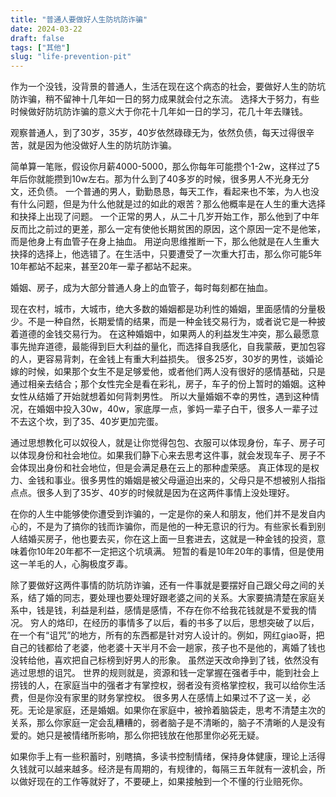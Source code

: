 ```yaml
---
title: "普通人要做好人生防坑防诈骗"
date: 2024-03-22
draft: false
tags: ["其他"]
slug: "life-prevention-pit"
---
```


作为一个没钱，没背景的普通人，生活在现在这个病态的社会，要做好人生的防坑防诈骗，稍不留神十几年如一日的努力成果就会付之东流。
选择大于努力，有些时候做好防坑防诈骗的意义大于你花十几年如一日的学习，花几十年去赚钱。

观察普通人，到了30岁，35岁，40岁依然碌碌无为，依然负债，每天过得很辛苦，就是因为他没做好人生的防坑防诈骗。

简单算一笔账，假设你月薪4000-5000，那么你每年可能攒个1-2w，这样过了5年后你就能攒到10w左右。那为什么到了40多岁的时候，很多男人不光身无分文，还负债。
一个普通的男人，勤勤恳恳，每天工作，看起来也不笨，为人也没有什么问题，但是为什么他就是过的如此的艰苦？那么他概率是在人生的重大选择和抉择上出现了问题。
一个正常的男人，从二十几岁开始工作，那么他到了中年反而比之前过的更差，那么一定有使他长期贫困的原因，这个原因一定不是他笨，而是他身上有血管子在身上抽血。
用逆向思维推断一下，那么他就是在人生重大抉择的选择上，他选错了。在生活中，只要遭受了一次重大打击，那么你可能5年10年都站不起来，甚至20年一辈子都站不起来。

婚姻、房子，成为大部分普通人身上的血管子，每时每刻都在抽血。

现在农村，城市，大城市，绝大多数的婚姻都是功利性的婚姻，里面感情的分量极少。不是一种自然，长期爱情的结果，而是一种金钱交易行为，或者说它是一种披着道德的金钱交易行为。
在这种婚姻中，如果两人的利益发生冲突，那么最愿意事先抛弃道德，最能得到巨大利益的量化，而选择自我感化，自我蒙蔽，更加包容的人，更容易背刺，在金钱上有重大利益损失。
很多25岁，30岁的男性，谈婚论嫁的时候，如果那个女生不是足够爱他，或者他们两人没有很好的感情基础，只是通过相亲去结合；那个女性完全是看在彩礼，房子，车子的份上暂时的婚姻。这种女性从结婚了开始就想着如何背刺男性。
所以大量婚姻不幸的男性，遇到这种情况，在婚姻中投入30w，40w，家底厚一点，爹妈一辈子白干，很多人一辈子过不去这个坎，到了35、40岁更加完蛋。

通过思想教化可以奴役人，就是让你觉得包包、衣服可以体现身份，车子、房子可以体现身份和社会地位。如果我们静下心来去思考这件事，就会发现车子、房子不会体现出身份和社会地位，但是会满足悬在云上的那种虚荣感。
真正体现的是权力、金钱和事业。很多男性的婚姻是被父母逼迫出来的，父母只是不想被别人指指点点。很多人到了35岁、40岁的时候就是因为在这两件事情上没处理好。

在你的人生中能够使你遭受到诈骗的，一定是你的亲人和朋友，他们并不是发自内心的，不是为了搞你的钱而诈骗你，而是他的一种无意识的行为。有些家长看到别人结婚买房子，他也要去买，你在这上面一旦套进去，这就是一种金钱的投资，意味着你10年20年都不一定把这个坑填满。
短暂的看是10年20年的事情，但是使用这一羊毛的人，心胸极度歹毒。

除了要做好这两件事情的防坑防诈骗，还有一件事就是要摆好自己跟父母之间的关系，结了婚的同志，要处理也要处理好跟老婆之间的关系。大家要搞清楚在家庭关系中，钱是钱，利益是利益，感情是感情，不存在你不给我花钱就是不爱我的情况。
穷人的烙印，在经历的事情多了以后，看的书多了以后，思想突破了以后，在一个有“诅咒”的地方，所有的东西都是针对穷人设计的。例如，网红giao哥，把自己的钱都给了老婆，他老婆十天半月不会一趟家，孩子也不是他的，离婚了钱也没转给他，喜欢把自己标榜到好男人的形象。 虽然逆天改命挣到了钱，依然没有逃过思想的诅咒。
世界的规则就是，资源和钱一定掌握在强者手中，能到社会上捞钱的人，在家庭当中的强者才有掌控权，弱者没有资格掌控权，我可以给你生活费，但是你没有家里的财务掌控权。
很多男人在感情上如果过不了这一关，必死。无论是家庭，还是婚姻。如果你在家庭中，被拎着脑袋走，思考不清楚主次的关系，那么你家庭一定会乱糟糟的，弱者脑子是不清晰的，脑子不清晰的人是没有爱的。她只是被情绪所影响，那么你把钱放在他那里你必死无疑。

如果你手上有一些积蓄时，别瞎搞，多读书控制情绪，保持身体健康，理论上活得久钱就可以越来越多。经济是有周期的，有规律的，每隔三五年就有一波机会，所以做好现在的工作等就好了，不要硬上，如果接触到一个不懂的行业赔死你。












